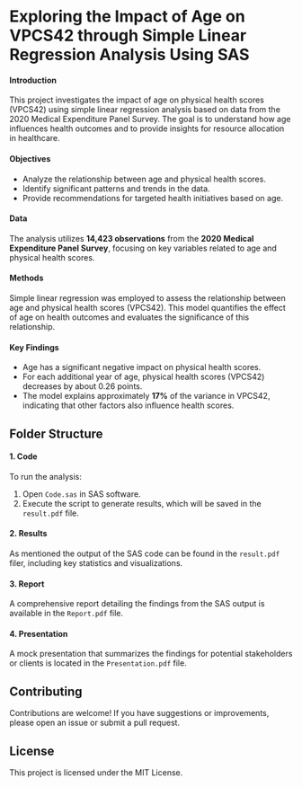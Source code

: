 # Exploring the Impact of Age on VPCS42 through Simple Linear Regression Analysis Using SAS

#### Introduction
This project investigates the impact of age on physical health scores (VPCS42) using simple linear regression analysis based on data from the 2020 Medical Expenditure Panel Survey. The goal is to understand how age influences health outcomes and to provide insights for resource allocation in healthcare.

#### Objectives
- Analyze the relationship between age and physical health scores.
- Identify significant patterns and trends in the data.
- Provide recommendations for targeted health initiatives based on age.

#### Data
The analysis utilizes **14,423 observations** from the **2020 Medical Expenditure Panel Survey**, focusing on key variables related to age and physical health scores.

#### Methods
Simple linear regression was employed to assess the relationship between age and physical health scores (VPCS42). This model quantifies the effect of age on health outcomes and evaluates the significance of this relationship.

#### Key Findings
- Age has a significant negative impact on physical health scores.
- For each additional year of age, physical health scores (VPCS42) decreases by about 0.26 points.
- The model explains approximately **17%** of the variance in VPCS42, indicating that other factors also influence health scores.

## Folder Structure

#### 1. Code
To run the analysis:
1. Open `Code.sas` in SAS software.
2. Execute the script to generate results, which will be saved in the `result.pdf` file.

#### 2. Results
As mentioned the output of the SAS code can be found in the `result.pdf` filer, including key statistics and visualizations.

#### 3. Report
A comprehensive report detailing the findings from the SAS output is available in the `Report.pdf` file.

#### 4. Presentation
A mock presentation that summarizes the findings for potential stakeholders or clients is located in the `Presentation.pdf` file.

## Contributing
Contributions are welcome! If you have suggestions or improvements, please open an issue or submit a pull request.

## License
This project is licensed under the MIT License.
